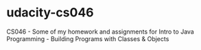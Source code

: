 udacity-cs046
=============

CS046 - Some of my homework and assignments for Intro to Java Programming - Building Programs with Classes &amp; Objects

